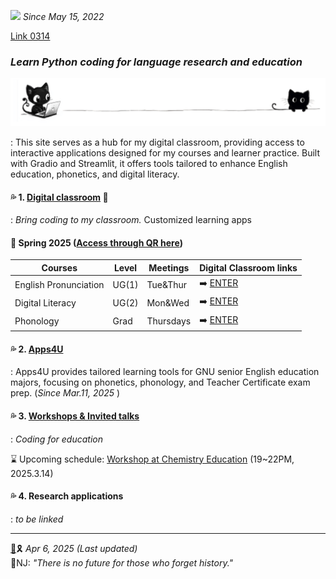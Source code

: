![](https://komarev.com/ghpvc/?username=MK316&color=blueviolet&label=VISIT+count) _Since May 15, 2022_  
  
[Link 0314](https://github.com/MK316/MK316.github.io/blob/main/samplecode.md)

### _Learn Python coding for language research and education_  
![](https://github.com/MK316/MK-316/raw/main/images/octocat-2-line.png)


: This site serves as a hub for my digital classroom, providing access to interactive applications designed for my courses and learner practice. Built with Gradio and Streamlit, it offers tools tailored to enhance English education, phonetics, and digital literacy. 

#### 💦 1. [Digital classroom](https://mk316home.streamlit.app/About_My_Digital_Classroom) 🔗  
: _Bring coding to my classroom._ Customized learning apps

#### 📒 Spring 2025 ([Access through QR here](https://github.com/MK316/MK316.github.io/blob/main/QRlink.md))

|Courses|Level|Meetings|Digital Classroom links|  
|--|--|--|--|  
|English Pronunciation|UG(1)|Tue&Thur| ➡️ [ENTER](https://engproclassroom.streamlit.app/)|  
|Digital Literacy|UG(2)|Mon&Wed| ➡️ [ENTER](https://dlclass.streamlit.app/)|  
|Phonology|Grad|Thursdays| ➡️ [ENTER](https://acoustics.streamlit.app/)|  

#### 💦 2. [Apps4U](https://apps4u.streamlit.app)


: Apps4U provides tailored learning tools for GNU senior English education majors, focusing on phonetics, phonology, and Teacher Certificate exam prep. (_Since Mar.11, 2025_ )


#### 💦 3. [Workshops & Invited talks](https://github.com/MK316/workshops/blob/main/README.md)
: _Coding for education_

⌛ Upcoming schedule: [Workshop at Chemistry Education](https://gnu-chemistry.streamlit.app/) (19~22PM, 2025.3.14)


#### 💦 4. Research applications  
: _to be linked_


---
[💜](https://github.com/MK316/APP4U/blob/main/data/Gradio_appcode.ipynb)🎗️ _Apr 6, 2025 (Last updated)_  
🚫NJ: _"There is no future for those who forget history."_   
